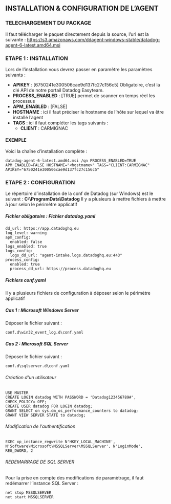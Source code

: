 ## INSTALLATION & CONFIGURATION DE L’AGENT
### TELECHARGEMENT DU PACKAGE
Il faut télécharger le paquet directement depuis la source, l’url est la suivante : https://s3.amazonaws.com/ddagent-windows-stable/datadog-agent-6-latest.amd64.msi 

### ETAPE 1 : INSTALLATION
Lors de l’installation vous devrez passer en paramètre les paramètres suivants :
-	**APIKEY** : [6750241e300506cae9d137fc27c156c5] Obligatoire, c’est la clé API de notre portail Datadog Easyteam.
-	**PROCESS_ENABLED** : [TRUE] permet de scanner en temps réel les processus
-	**APM_ENABLED** : [FALSE]
-	**HOSTNAME** : ici il faut préciser le hostname de l’hôte sur lequel va être installé l’agent
-	**TAGS** : ici il faut compléter les tags suivants :
    - **CLIENT** : CARMIGNAC

#### EXEMPLE
Voici la chaîne d’installation complète :
```
datadog-agent-6-latest.amd64.msi /qn PROCESS_ENABLED=TRUE APM_ENABLED=FALSE HOSTNAME="<hostname>" TAGS="CLIENT:CARMIGNAC" APIKEY="6750241e300506cae9d137fc27c156c5"
```
### ETAPE 2 : CONFIGURATION
Le répertoire d’installation de la conf de Datadog (sur Windows) est le suivant : **C:\ProgramData\Datadog**
Il y a plusieurs à mettre fichiers à mettre à jour selon le périmètre applicatif

##### Fichier obligatoire : Fichier datadog.yaml
```
dd_url: https://app.datadoghq.eu
log_level: warning
apm_config:
  enabled: false
logs_enabled: true
logs_config:
  logs_dd_url: "agent-intake.logs.datadoghq.eu:443"
process_config:
  enabled: true
  process_dd_url: https://process.datadoghq.eu
```

##### Fichiers conf.yaml
Il y a plusieurs fichiers de configuration à déposer selon le périmètre applicatif
##### Cas 1 : Microsoft Windows Server
Déposer le fichier suivant :
```
conf.d\win32_event_log.d\conf.yaml
```
##### Cas 2 : Microsoft SQL Server
Déposer le fichier suivant :
```
conf.d\sqlserver.d\conf.yaml
```
###### Création d'un utilisateur
```
USE MASTER
CREATE LOGIN datadog WITH PASSWORD = 'Datadog123456789#', CHECK_POLICY= OFF;
CREATE USER datadog FOR LOGIN datadog;
GRANT SELECT on sys.dm_os_performance_counters to datadog;
GRANT VIEW SERVER STATE to datadog;
```
###### Modification de l'authentification
```
EXEC xp_instance_regwrite N'HKEY_LOCAL_MACHINE', N'Software\Microsoft\MSSQLServer\MSSQLServer', N'LoginMode', REG_DWORD, 2
```
###### REDEMARRAGE DE SQL SERVER
Pour la prise en compte des modifications de paramètrage, il faut redémarrer l’instance SQL Server :
```
net stop MSSQLSERVER
net start MSSQLSERVER
```
